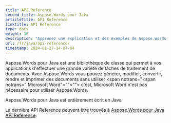```yaml
---
title: API Reference
second_title: Aspose.Words pour Java
articleTitle: API Reference
linktitle: API Reference
type: docs
weight: 30
description: "Apprenez une explication et des exemples de Aspose.Words pour Java classes et méthodes pour générer, convertir, modifier, rendre et imprimer des documents sans utiliser Microsoft Word."
url: /fr/java/api-reference/
timestamp: 2024-01-27-14-07-04
---
```


Aspose.Words pour Java est une bibliothèque de classe qui permet à vos applications d'effectuer une grande variété de tâches de traitement de documents. Avec Aspose.Words vous pouvez générer, modifier, convertir, rendre et imprimer des documents sans utiliser <span notrans="<span notrans=" Microsoft Word"=""></span>""> c'est, Microsoft Word n'est pas nécessaire pour utiliser Aspose.Words.

Aspose.Words pour Java est entièrement écrit en Java

La dernière API Reference peuvent être trouvés à [Aspose.Words pour Java API Reference](https://reference.aspose.com/words/java/).
